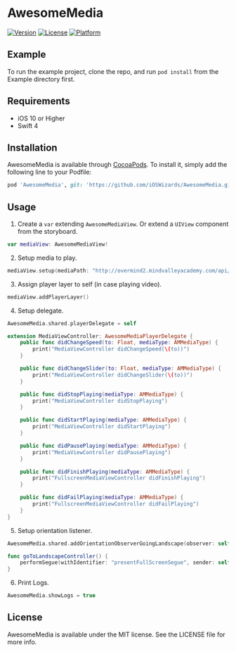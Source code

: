 # AwesomeMedia

[![Version](https://img.shields.io/cocoapods/v/AwesomeMedia.svg?style=flat)](http://cocoapods.org/pods/AwesomeMedia)
[![License](https://img.shields.io/cocoapods/l/AwesomeMedia.svg?style=flat)](http://cocoapods.org/pods/AwesomeMedia)
[![Platform](https://img.shields.io/cocoapods/p/AwesomeMedia.svg?style=flat)](http://cocoapods.org/pods/AwesomeMedia)

## Example

To run the example project, clone the repo, and run `pod install` from the Example directory first.

## Requirements

- iOS 10 or Higher
- Swift 4

## Installation

AwesomeMedia is available through [CocoaPods](http://cocoapods.org). To install
it, simply add the following line to your Podfile:

```ruby
pod 'AwesomeMedia', git: 'https://github.com/iOSWizards/AwesomeMedia.git', tag: '1.9.6.0'
```

## Usage

1. Create a `var` extending `AwesomeMediaView`. Or extend a `UIView` component from the storyboard.
```swift
var mediaView: AwesomeMediaView!
```

2. Setup media to play.
```swift
mediaView.setup(mediaPath: "http://overmind2.mindvalleyacademy.com/api/v1/assets/267bb3c6-d042-40ea-b1bd-9c9325c413eb.m3u8")
```

3. Assign player layer to self (in case playing video).
```swift
mediaView.addPlayerLayer()
```

4. Setup delegate.
```swift
AwesomeMedia.shared.playerDelegate = self

extension MediaViewController: AwesomeMediaPlayerDelegate {
    public func didChangeSpeed(to: Float, mediaType: AMMediaType) {
        print("MediaViewController didChangeSpeed(\(to))")
    }

    public func didChangeSlider(to: Float, mediaType: AMMediaType) {
        print("MediaViewController didChangeSlider(\(to))")
    }

    public func didStopPlaying(mediaType: AMMediaType) {
        print("MediaViewController didStopPlaying")
    }

    public func didStartPlaying(mediaType: AMMediaType) {
        print("MediaViewController didStartPlaying")
    }

    public func didPausePlaying(mediaType: AMMediaType) {
        print("MediaViewController didPausePlaying")
    }

    public func didFinishPlaying(mediaType: AMMediaType) {
        print("FullscreenMediaViewController didFinishPlaying")
    }

    public func didFailPlaying(mediaType: AMMediaType) {
        print("FullscreenMediaViewController didFailPlaying")
    }
}
```

5. Setup orientation listener.
```swift
AwesomeMedia.shared.addOrientationObserverGoingLandscape(observer: self, selector: #selector(MediaViewController.goToLandscapeController))

func goToLandscapeController() {
    performSegue(withIdentifier: "presentFullScreenSegue", sender: self)
}
```

6. Print Logs.
```swift
AwesomeMedia.showLogs = true
```

## License

AwesomeMedia is available under the MIT license. See the LICENSE file for more info.
